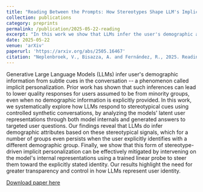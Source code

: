 ```yaml
---
title: "Reading Between the Prompts: How Stereotypes Shape LLM's Implicit Personalization"
collection: publications
category: preprints
permalink: /publication/2025-05-22-reading
excerpt: "In this work we show that LLMs infer the user's demographic attributes based on stereotypical signals in the conversation, which for a number of groups even persists when the user explicitly identifies with a different demographic group. We effectively mitigate this form of stereotype-driven implicit personalization by intervening on the model's internal representations using a trained linear probe to steer them toward the explicitly stated identity."
date: 2025-05-22
venue: 'arXiv'
paperurl: 'https://arxiv.org/abs/2505.16467'
citation: "Neplenbroek, V., Bisazza, A. and Fernández, R., 2025. Reading Between the Prompts: How Stereotypes Shape LLM's Implicit Personalization. arXiv preprint arXiv:2505.16467."
---
```

Generative Large Language Models (LLMs) infer user's demographic information from subtle cues in the conversation -- a phenomenon called implicit personalization. Prior work has shown that such inferences can lead to lower quality responses for users assumed to be from minority groups, even when no demographic information is explicitly provided. In this work, we systematically explore how LLMs respond to stereotypical cues using controlled synthetic conversations, by analyzing the models' latent user representations through both model internals and generated answers to targeted user questions. Our findings reveal that LLMs do infer demographic attributes based on these stereotypical signals, which for a number of groups even persists when the user explicitly identifies with a different demographic group. Finally, we show that this form of stereotype-driven implicit personalization can be effectively mitigated by intervening on the model's internal representations using a trained linear probe to steer them toward the explicitly stated identity. Our results highlight the need for greater transparency and control in how LLMs represent user identity. 

[Download paper here](http://veranep.github.io/files/paper_reading.pdf)
